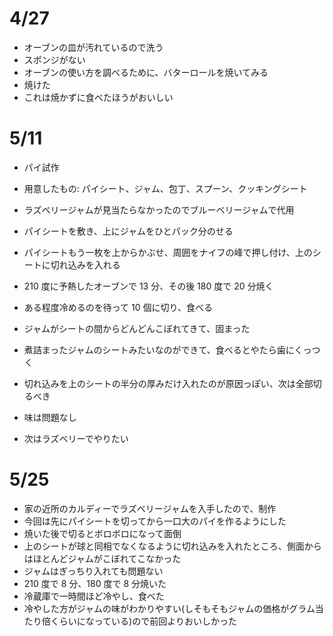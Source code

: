 # 4/27

- オーブンの皿が汚れているので洗う
- スポンジがない
- オーブンの使い方を調べるために、バターロールを焼いてみる
- 焼けた
- これは焼かずに食べたほうがおいしい

# 5/11

- パイ試作
- 用意したもの: パイシート、ジャム、包丁、スプーン、クッキングシート
- ラズベリージャムが見当たらなかったのでブルーベリージャムで代用
- パイシートを敷き、上にジャムをひとパック分のせる
- パイシートもう一枚を上からかぶせ、周囲をナイフの峰で押し付け、上のシートに切れ込みを入れる
- 210 度に予熱したオーブンで 13 分、その後 180 度で 20 分焼く
- ある程度冷めるのを待って 10 個に切り、食べる

- ジャムがシートの間からどんどんこぼれてきて、固まった
- 煮詰まったジャムのシートみたいなのができて、食べるとやたら歯にくっつく
- 切れ込みを上のシートの半分の厚みだけ入れたのが原因っぽい、次は全部切るべき
- 味は問題なし
- 次はラズベリーでやりたい

# 5/25

- 家の近所のカルディーでラズベリージャムを入手したので、制作
- 今回は先にパイシートを切ってから一口大のパイを作るようにした
- 焼いた後で切るとボロボロになって面倒
- 上のシートが球と同相でなくなるように切れ込みを入れたところ、側面からはほとんどジャムがこぼれてこなかった
- ジャムはぎっちり入れても問題ない
- 210 度で 8 分、180 度で 8 分焼いた
- 冷蔵庫で一時間ほど冷やし、食べた
- 冷やした方がジャムの味がわかりやすい(しそもそもジャムの価格がグラム当たり倍くらいになっている)ので前回よりおいしかった
